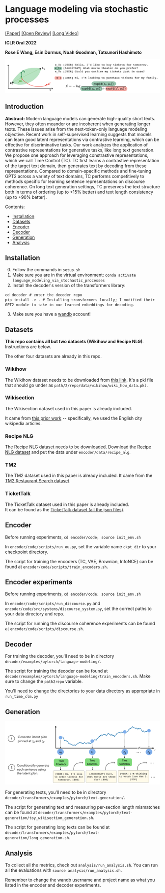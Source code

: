 # Language modeling via stochastic processes
[[Paper]](https://arxiv.org/pdf/2203.11370.pdf) [[Open Review]](https://openreview.net/forum?id=pMQwKL1yctf) [[Long Video]](https://www.youtube.com/watch?v=AwnoASlxeIs)

**ICLR Oral 2022**

**Rose E Wang, Esin Durmus, Noah Goodman, Tatsunori Hashimoto**

![](assets/encoder.png)

## Introduction

**Abstract:** 
Modern language models can generate high-quality short texts. However, they often meander or are incoherent when generating longer texts. 
These issues arise from the next-token-only language modeling objective.
Recent work in self-supervised learning suggests that models can learn good latent representations via contrastive learning, which can be effective for discriminative tasks.
Our work analyzes the application of contrastive representations for generative tasks, like long text generation.
We propose one approach for leveraging constrastive representations, which we call Time Control (TC).  TC first learns a contrastive representation of the target text domain, then generates text by decoding from these representations.
Compared to domain-specific methods and fine-tuning GPT2 across a variety of text domains, TC performs competitively to methods specific for learning sentence representations on discourse coherence. On long text generation settings, TC preserves the text structure both in terms of ordering (up to +15% better) and text length consistency (up to +90% better).

Contents:
- [Installation](#installation)
- [Datasets](#datasets)
- [Encoder](#encoder)
- [Decoder](#decoder) 
- [Generation](#generation)
- [Analysis](#analysis)

## Installation

0. Follow the commands in `setup.sh`
1. Make sure you are in the virtual environment: `conda activate language_modeling_via_stochastic_processes`
2. Install the decoder's version of the transformers library: 
```
cd decoder # enter the decoder repo
pip install -e . # Installing transformers locally; I modified their GPT2 module to take in our learned embeddings for decoding.
```
3. Make sure you have a [wandb](https://wandb.ai/) account!


## Datasets

**This repo contains all but two datasets (Wikihow and Recipe NLG)**. Instructions are below.

The other four datasets are already in this repo.

### Wikihow

The Wikihow dataset needs to be downloaded from [this link](https://drive.google.com/file/d/13slZcWrVUQ1RCkkxwf2QrPoTsH-vJl_3/view?usp=sharing). It's a pkl file that should go under as `path/2/repo/data/wikihow/wiki_how_data.pkl`. 

### Wikisection

The Wikisection dataset used in this paper is already included. 

It came from [this prior work](https://github.com/sebastianarnold/WikiSection) -- specifically, we used the English city wikipedia articles.

### Recipe NLG

The Recipe NLG dataset needs to be downloaded.
Download the [Recipe NLG dataset](https://recipenlg.cs.put.poznan.pl/dataset) and put the data under `encoder/data/recipe_nlg`.

### TM2

The TM2 dataset used in this paper is already included. 
It came from the [TM2 Restaurant Search dataset](https://github.com/google-research-datasets/Taskmaster/blob/master/TM-2-2020/data/restaurant-search.json).

### TicketTalk

The TicketTalk dataset used in this paper is already included.  
It can be found as the [TicketTalk dataset (all the json files)](https://github.com/google-research-datasets/Taskmaster/tree/master/TM-3-2020/data). 


## Encoder

Before running experiments, `cd encoder/code; source init_env.sh`

In `encoder/code/scripts/run_ou.py`, set the variable name `ckpt_dir` to your checkpoint directory.

The script for training the encoders (TC, VAE, Brownian, InfoNCE) can be found at `encoder/code/scripts/train_encoders.sh`.

## Encoder experiments 

Before running experiments, `cd encoder/code; source init_env.sh`

In `encoder/code/scripts/run_discourse.py` and `encoder/code/src/systems/discourse_system.py`, set the correct paths to your data directory and repo.

The script for running the discourse coherence experiments can be found at `encoder/code/scripts/discourse.sh`. 

## Decoder

For training the decoder, you'll need to be in directory `decoder/examples/pytorch/language-modeling/`.

The script for training the decoder can be found at `decoder/examples/pytorch/language-modeling/train_encoders.sh`. Make sure to change the `path2repo` variable.

You'll need to change the directories to your data directory as appropriate in `run_time_clm.py`


## Generation
![](assets/generation.png)

For generating texts, you'll need to be in directory `decoder/transformers/examples/pytorch/text-generation/`.

The script for generating text and measuring per-section length mismatches can be found at `decoder/transformers/examples/pytorch/text-generation/toy_wikisection_generation.sh`.

The script for generating long texts can be found at `decoder/transformers/examples/pytorch/text-generation/long_generation.sh`.


## Analysis

To collect all the metrics, check out `analysis/run_analysis.sh`. You can run all the evaluations with `source analysis/run_analysis.sh`.

Remember to change the wandb username and project name as what you listed in the encoder and decoder experiments.